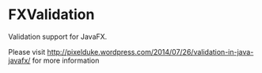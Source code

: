 FXValidation
============

Validation support for JavaFX.

Please visit http://pixelduke.wordpress.com/2014/07/26/validation-in-java-javafx/ for more information
